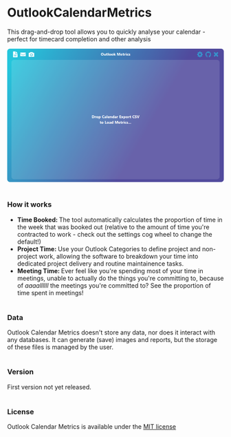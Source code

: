 # OutlookCalendarMetrics
This drag-and-drop tool allows you to quickly analyse your calendar - perfect for timecard completion and other analysis

![](/readme_images/CalMetrics.png)

# <h3>How it works</h3>

<ul>
<li><b>Time Booked: </b>The tool automatically calculates the proportion of time in the week that was booked out (relative to the amount of time you're contracted to work - check out the settings cog wheel to change the default!)</li>
<li><b>Project Time: </b> Use your Outlook Categories to define project and non-project work, allowing the software to breakdown your time into dedicated project delivery and routine maintainence tasks.</li>
<li><b>Meeting Time: </b> Ever feel like you're spending most of your time in meetings, unable to actually do the things you're committing to, because of <i>aaaallllll</i> the meetings you're committed to? See the proportion of time spent in meetings!</li>
</ul>

# <h3>Data</h3>
Outlook Calendar Metrics doesn't store any data, nor does it interact with any databases. It can generate (save) images and reports, but the storage of these files is managed by the user.

# <h3>Version</h3>
First version not yet released.

# <h3>License</h3>

Outlook Calendar Metrics is available under the <a href="https://opensource.org/licenses/MIT">MIT license</a>

